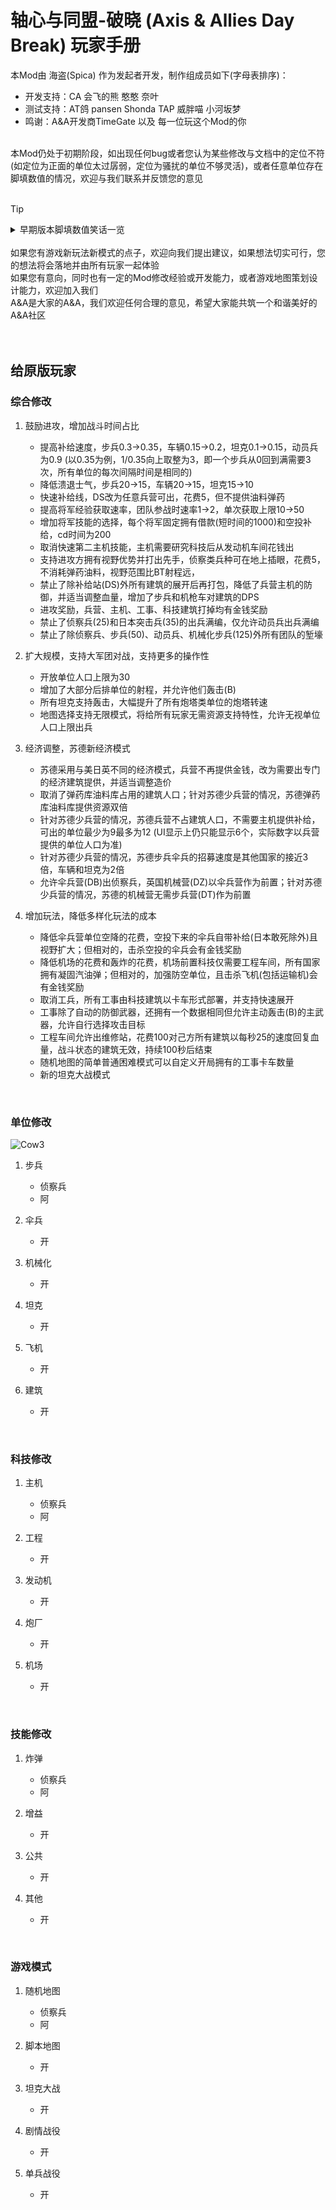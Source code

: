 # 轴心与同盟-破晓 (Axis & Allies Day Break) 玩家手册
本Mod由 海盗(Spica) 作为发起者开发，制作组成员如下(字母表排序)：
* 开发支持：CA 会飞的熊 憨憨 奈叶   
* 测试支持：AT鸽 pansen Shonda TAP 威胖喵 小河坂梦
* 鸣谢：A&A开发商TimeGate 以及 每一位玩这个Mod的你
  
<br/>
本Mod仍处于初期阶段，如出现任何bug或者您认为某些修改与文档中的定位不符 (如定位为正面的单位太过孱弱，定位为骚扰的单位不够灵活)，或者任意单位存在脚填数值的情况，欢迎与我们联系并反馈您的意见<br/>
<br/>

> [!TIP]
> <details>
> <summary>早期版本脚填数值笑话一览</summary>
> 阿<br/>
> 吧<br/>
> </details>

</details>

<br/>
如果您有游戏新玩法新模式的点子，欢迎向我们提出建议，如果想法切实可行，您的想法将会落地并由所有玩家一起体验 <br/>
如果您有意向，同时也有一定的Mod修改经验或开发能力，或者游戏地图策划设计能力，欢迎加入我们 <br/>
A&A是大家的A&A，我们欢迎任何合理的意见，希望大家能共筑一个和谐美好的A&A社区 <br/>
<br/>
<br/>

## 给原版玩家
### 综合修改
1. 鼓励进攻，增加战斗时间占比
   * 提高补给速度，步兵0.3->0.35，车辆0.15->0.2，坦克0.1->0.15，动员兵为0.9 (以0.35为例，1/0.35向上取整为3，即一个步兵从0回到满需要3次，所有单位的每次间隔时间是相同的)
   * 降低溃退士气，步兵20->15，车辆20->15，坦克15->10
   * 快速补给线，DS改为任意兵营可出，花费5，但不提供油料弹药
   * 提高将军经验获取速率，团队参战时速率1->2，单次获取上限10->50
   * 增加将军技能的选择，每个将军固定拥有借款(短时间的1000)和空投补给，cd时间为200
   * 取消快速第二主机技能，主机需要研究科技后从发动机车间花钱出
   * 支持进攻方拥有视野优势并打出先手，侦察类兵种可在地上插眼，花费5，不消耗弹药油料，视野范围比BT射程远，
   * 禁止了除补给站(DS)外所有建筑的展开后再打包，降低了兵营主机的防御，并适当调整血量，增加了步兵和机枪车对建筑的DPS
   * 进攻奖励，兵营、主机、工事、科技建筑打掉均有金钱奖励
   * 禁止了侦察兵(25)和日本突击兵(35)的出兵满编，仅允许动员兵出兵满编
   * 禁止了除侦察兵、步兵(50)、动员兵、机械化步兵(125)外所有团队的堑壕

2. 扩大规模，支持大军团对战，支持更多的操作性
   * 开放单位人口上限为30
   * 增加了大部分后排单位的射程，并允许他们轰击(B)
   * 所有坦克支持轰击，大幅提升了所有炮塔类单位的炮塔转速
   * 地图选择支持无限模式，将给所有玩家无需资源支持特性，允许无视单位人口上限出兵

3. 经济调整，苏德新经济模式
   * 苏德采用与美日英不同的经济模式，兵营不再提供金钱，改为需要出专门的经济建筑提供，并适当调整造价
   * 取消了弹药库油料库占用的建筑人口；针对苏德少兵营的情况，苏德弹药库油料库提供资源双倍
   * 针对苏德少兵营的情况，苏德兵营不占建筑人口，不需要主机提供补给，可出的单位最少为9最多为12 (UI显示上仍只能显示6个，实际数字以兵营提供的单位人口为准)
   * 针对苏德少兵营的情况，苏德步兵伞兵的招募速度是其他国家的接近3倍，车辆和坦克为2倍
   * 允许伞兵营(DB)出侦察兵，英国机械营(DZ)以伞兵营作为前置；针对苏德少兵营的情况，苏德的机械营无需步兵营(DT)作为前置

4. 增加玩法，降低多样化玩法的成本
   * 降低伞兵营单位空降的花费，空投下来的伞兵自带补给(日本敢死除外)且视野扩大；但相对的，击杀空投的伞兵会有金钱奖励
   * 降低机场的花费和轰炸的花费，机场前置科技仅需要工程车间，所有国家拥有凝固汽油弹；但相对的，加强防空单位，且击杀飞机(包括运输机)会有金钱奖励
   * 取消工兵，所有工事由科技建筑以卡车形式部署，并支持快速展开
   * 工事除了自动的防御武器，还拥有一个数据相同但允许主动轰击(B)的主武器，允许自行选择攻击目标
   * 工程车间允许出维修站，花费100对己方所有建筑以每秒25的速度回复血量，战斗状态的建筑无效，持续100秒后结束
   * 随机地图的简单普通困难模式可以自定义开局拥有的工事卡车数量
   * 新的坦克大战模式  

<br/>

### 单位修改

![Cow3](https://github.com/cafel177/AA_MOD/blob/Mod/%E7%A7%91%E6%8A%80%E6%A0%91.png?raw=true 'Cow3')


1. 步兵
   * 侦察兵
   * 阿
  
2. 伞兵
   * 开

3. 机械化
   * 开

4. 坦克
   * 开

5. 飞机
   * 开

6. 建筑
   * 开

<br/>

### 科技修改
1. 主机
   * 侦察兵
   * 阿
  
2. 工程
   * 开

3. 发动机
   * 开

4. 炮厂
   * 开

5. 机场
   * 开

<br/>

### 技能修改
1. 炸弹
   * 侦察兵
   * 阿
  
2. 增益
   * 开

3. 公共
   * 开

4. 其他
   * 开

<br/>

### 游戏模式
1. 随机地图
   * 侦察兵
   * 阿
  
2. 脚本地图
   * 开

3. 坦克大战
   * 开

4. 剧情战役
   * 开

5. 单兵战役
   * 开

<br/>
